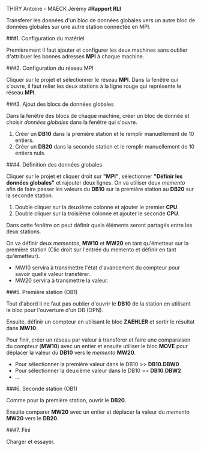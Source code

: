 THIRY Antoine - MAECK Jérémy
#**Rapport RLI**

Transferer les données d'un bloc de données globales vers un autre bloc de données globales sur une autre station connectée en MPI.

###1. Configuration du matériel

Premièrement il faut ajouter et configurer les deux machines sans oublier d'attribuer les bonnes adresses **MPI** à chaque machine.

###2. Configuration du réseau MPI

Cliquer sur le projet et sélectionner le réseau **MPI**. Dans la fenêtre qui s'ouvre, il faut relier les deux stations à la ligne rouge qui représente le réseau **MPI**.

###3. Ajout des blocs de données globales

Dans la fenêtre des blocs de chaque machine, créer un bloc de donnée et choisir *données globales* dans la fenêtre qui s'ouvre. 

1. Créer un **DB10** dans la première station et le remplir manuellement de 10 entiers.
2. Créer un **DB20** dans la seconde station et le remplir manuellement de 10 entiers nuls.

###4. Définition des données globales

Cliquer sur le projet et cliquer droit sur **"MPI"**, sélectionner **"Définir les données globales"** et rajouter deux lignes. On va utiliser deux *memento* afin de faire passer les valeurs du **DB10** sur la première station au **DB20** sur la seconde station. 

1. Double cliquer sur la deuxième colonne et ajouter le premier **CPU**.
2. Double cliquer sur la troisième colonne et ajouter le seconde **CPU**.

Dans cette fenêtre on peut définir quels éléments seront partagés entre les deux stations.

On va définir deux *mementos*, **MW10** et **MW20** en tant qu'émetteur sur la première station (Clic droit sur l'entrée du memento et définir en tant qu'émetteur). 

+ MW10 servira à transmettre l'état d'avancement du compteur pour savoir quelle valeur transférer.
+ MW20 servira à transmettre la valeur.

###5. Première station (OB1)

Tout d'abord il ne faut pas oublier d'ouvrir le **DB10** de la station en utilisant le bloc pour l'ouverture d'un DB (OPN).

Ensuite, définir un compteur en utilisant le bloc **ZAEHLER** et sortir le résultat dans **MW10**. 

Pour finir, créer un réseau par valeur à transférer et faire une comparaison du compteur (**MW10**) avec un entier et ensuite utiliser le bloc **MOVE** pour déplacer la valeur du **DB10** vers le *memento* **MW20**.

+ Pour sélectionner la première valeur dans le DB10 >> **DB10.DBW0**
+ Pour sélectionner la deuxième valeur dans le DB10 >> **DB10.DBW2**
+ ...

###6. Seconde station (OB1)

Comme pour la première station, ouvrir le **DB20**.

Ensuite comparer **MW20** avec un entier et déplacer la valeur du *memento* **MW20** vers le **DB20**.

###7. Fini

Charger et essayer.


